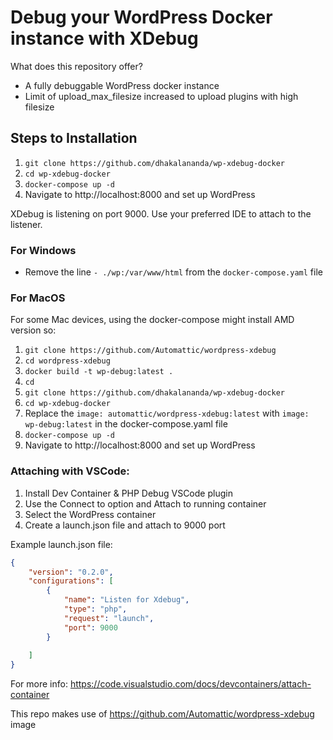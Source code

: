 # Debug your WordPress Docker instance with XDebug

What does this repository offer?

- A fully debuggable WordPress docker instance
- Limit of upload_max_filesize increased to upload plugins with high filesize

## Steps to Installation

1. `git clone https://github.com/dhakalananda/wp-xdebug-docker`
2. `cd wp-xdebug-docker`
3. `docker-compose up -d`
4. Navigate to http://localhost:8000 and set up WordPress

XDebug is listening on port 9000. Use your preferred IDE to attach to the listener.

### For Windows

- Remove the line `- ./wp:/var/www/html` from the `docker-compose.yaml` file

### For MacOS

For some Mac devices, using the docker-compose might install AMD version so:

1. `git clone https://github.com/Automattic/wordpress-xdebug`
2. `cd wordpress-xdebug`
3. `docker build -t wp-debug:latest .`
4. `cd`
5. `git clone https://github.com/dhakalananda/wp-xdebug-docker`
6. `cd wp-xdebug-docker`
7. Replace the `image: automattic/wordpress-xdebug:latest` with `image: wp-debug:latest` in the docker-compose.yaml file
8. `docker-compose up -d`
9. Navigate to http://localhost:8000 and set up WordPress

### Attaching with VSCode:

1. Install Dev Container & PHP Debug VSCode plugin
2. Use the Connect to option and Attach to running container
3. Select the WordPress container
4. Create a launch.json file and attach to 9000 port

Example launch.json file:
```json
{
    "version": "0.2.0",
    "configurations": [
        {
            "name": "Listen for Xdebug",
            "type": "php",
            "request": "launch",
            "port": 9000
        }
        
    ]
}
   ```

For more info: https://code.visualstudio.com/docs/devcontainers/attach-container

This repo makes use of https://github.com/Automattic/wordpress-xdebug image
